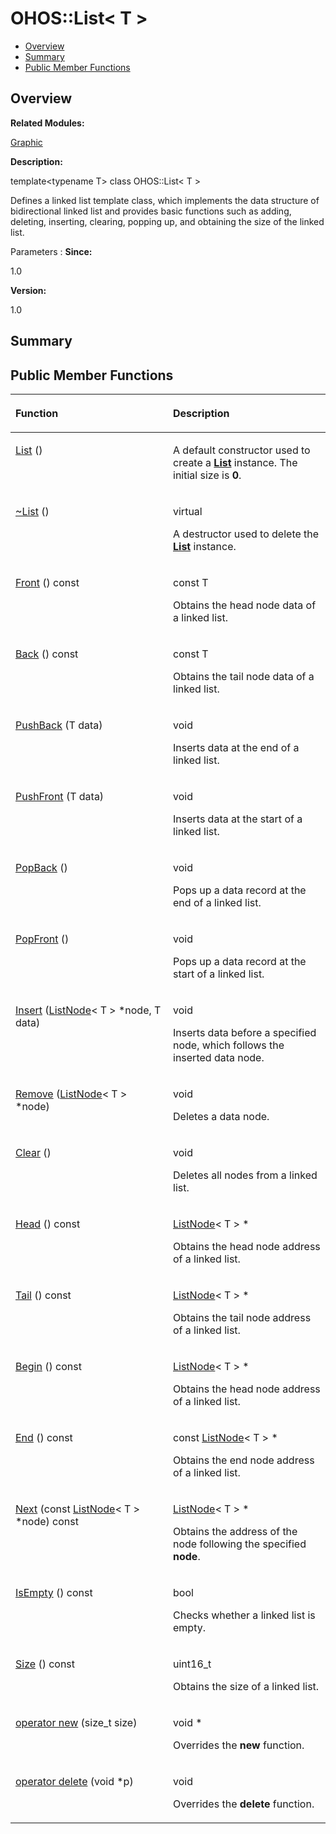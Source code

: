 # OHOS::List< T \><a name="ZH-CN_TOPIC_0000001055678126"></a>

-   [Overview](#section112029841165635)
-   [Summary](#section1952163899165635)
-   [Public Member Functions](#pub-methods)

## **Overview**<a name="section112029841165635"></a>

**Related Modules:**

[Graphic](Graphic.md)

**Description:**

template<typename T\> class OHOS::List< T \>

Defines a linked list template class, which implements the data structure of bidirectional linked list and provides basic functions such as adding, deleting, inserting, clearing, popping up, and obtaining the size of the linked list. 

Parameters
:   **Since:**

1.0

**Version:**

1.0

## **Summary**<a name="section1952163899165635"></a>

## Public Member Functions<a name="pub-methods"></a>

<a name="table1984745982165635"></a>
<table><thead align="left"><tr id="row680866996165635"><th class="cellrowborder" valign="top" width="50%" id="mcps1.1.3.1.1"><p id="p426880779165635"><a name="p426880779165635"></a><a name="p426880779165635"></a>Function</p>
</th>
<th class="cellrowborder" valign="top" width="50%" id="mcps1.1.3.1.2"><p id="p177827933165635"><a name="p177827933165635"></a><a name="p177827933165635"></a>Description</p>
</th>
</tr>
</thead>
<tbody><tr id="row318042812165635"><td class="cellrowborder" valign="top" width="50%" headers="mcps1.1.3.1.1 "><p id="p1777274287165635"><a name="p1777274287165635"></a><a name="p1777274287165635"></a><a href="Graphic.md#ga92532583f91e7cb84255ddbacc34b3e6">List</a> ()</p>
</td>
<td class="cellrowborder" valign="top" width="50%" headers="mcps1.1.3.1.2 "><p id="p1553581868165635"><a name="p1553581868165635"></a><a name="p1553581868165635"></a> </p>
<p id="p1136020634165635"><a name="p1136020634165635"></a><a name="p1136020634165635"></a>A default constructor used to create a <strong id="b2137059864165635"><a name="b2137059864165635"></a><a name="b2137059864165635"></a><a href="OHOS-List-T.md">List</a></strong> instance. The initial size is <strong id="b1120555874165635"><a name="b1120555874165635"></a><a name="b1120555874165635"></a>0</strong>. </p>
</td>
</tr>
<tr id="row119520833165635"><td class="cellrowborder" valign="top" width="50%" headers="mcps1.1.3.1.1 "><p id="p1293956602165635"><a name="p1293956602165635"></a><a name="p1293956602165635"></a><a href="Graphic.md#gae36a1bb98e3352c2b97423ca340a51a9">~List</a> ()</p>
</td>
<td class="cellrowborder" valign="top" width="50%" headers="mcps1.1.3.1.2 "><p id="p219617794165635"><a name="p219617794165635"></a><a name="p219617794165635"></a>virtual </p>
<p id="p798798292165635"><a name="p798798292165635"></a><a name="p798798292165635"></a>A destructor used to delete the <strong id="b209822821165635"><a name="b209822821165635"></a><a name="b209822821165635"></a><a href="OHOS-List-T.md">List</a></strong> instance. </p>
</td>
</tr>
<tr id="row604219397165635"><td class="cellrowborder" valign="top" width="50%" headers="mcps1.1.3.1.1 "><p id="p780291015165635"><a name="p780291015165635"></a><a name="p780291015165635"></a><a href="Graphic.md#ga5e52d77c60c7710ca70ba3720b260c6a">Front</a> () const</p>
</td>
<td class="cellrowborder" valign="top" width="50%" headers="mcps1.1.3.1.2 "><p id="p899472178165635"><a name="p899472178165635"></a><a name="p899472178165635"></a>const T </p>
<p id="p756131665165635"><a name="p756131665165635"></a><a name="p756131665165635"></a>Obtains the head node data of a linked list. </p>
</td>
</tr>
<tr id="row910456168165635"><td class="cellrowborder" valign="top" width="50%" headers="mcps1.1.3.1.1 "><p id="p89072996165635"><a name="p89072996165635"></a><a name="p89072996165635"></a><a href="Graphic.md#gae5c3f6272b58c45f458c475a79ebfe3d">Back</a> () const</p>
</td>
<td class="cellrowborder" valign="top" width="50%" headers="mcps1.1.3.1.2 "><p id="p1583434282165635"><a name="p1583434282165635"></a><a name="p1583434282165635"></a>const T </p>
<p id="p820049372165635"><a name="p820049372165635"></a><a name="p820049372165635"></a>Obtains the tail node data of a linked list. </p>
</td>
</tr>
<tr id="row921390080165635"><td class="cellrowborder" valign="top" width="50%" headers="mcps1.1.3.1.1 "><p id="p1427712362165635"><a name="p1427712362165635"></a><a name="p1427712362165635"></a><a href="Graphic.md#gad26996a2802e32e89ecefa8311fe5d27">PushBack</a> (T data)</p>
</td>
<td class="cellrowborder" valign="top" width="50%" headers="mcps1.1.3.1.2 "><p id="p1964610046165635"><a name="p1964610046165635"></a><a name="p1964610046165635"></a>void </p>
<p id="p605398702165635"><a name="p605398702165635"></a><a name="p605398702165635"></a>Inserts data at the end of a linked list. </p>
</td>
</tr>
<tr id="row1532353928165635"><td class="cellrowborder" valign="top" width="50%" headers="mcps1.1.3.1.1 "><p id="p1502124602165635"><a name="p1502124602165635"></a><a name="p1502124602165635"></a><a href="Graphic.md#ga5084ab98dce9aab41b216f73a04ed8b6">PushFront</a> (T data)</p>
</td>
<td class="cellrowborder" valign="top" width="50%" headers="mcps1.1.3.1.2 "><p id="p776887779165635"><a name="p776887779165635"></a><a name="p776887779165635"></a>void </p>
<p id="p858313863165635"><a name="p858313863165635"></a><a name="p858313863165635"></a>Inserts data at the start of a linked list. </p>
</td>
</tr>
<tr id="row754628560165635"><td class="cellrowborder" valign="top" width="50%" headers="mcps1.1.3.1.1 "><p id="p494361909165635"><a name="p494361909165635"></a><a name="p494361909165635"></a><a href="Graphic.md#ga667b81954fd60474b575b4aa9c6bc193">PopBack</a> ()</p>
</td>
<td class="cellrowborder" valign="top" width="50%" headers="mcps1.1.3.1.2 "><p id="p1295018559165635"><a name="p1295018559165635"></a><a name="p1295018559165635"></a>void </p>
<p id="p2123917574165635"><a name="p2123917574165635"></a><a name="p2123917574165635"></a>Pops up a data record at the end of a linked list. </p>
</td>
</tr>
<tr id="row548688137165635"><td class="cellrowborder" valign="top" width="50%" headers="mcps1.1.3.1.1 "><p id="p552465295165635"><a name="p552465295165635"></a><a name="p552465295165635"></a><a href="Graphic.md#ga0fa953b7476412923f25d079431f7189">PopFront</a> ()</p>
</td>
<td class="cellrowborder" valign="top" width="50%" headers="mcps1.1.3.1.2 "><p id="p590727485165635"><a name="p590727485165635"></a><a name="p590727485165635"></a>void </p>
<p id="p282489849165635"><a name="p282489849165635"></a><a name="p282489849165635"></a>Pops up a data record at the start of a linked list. </p>
</td>
</tr>
<tr id="row104155177165635"><td class="cellrowborder" valign="top" width="50%" headers="mcps1.1.3.1.1 "><p id="p2034796618165635"><a name="p2034796618165635"></a><a name="p2034796618165635"></a><a href="Graphic.md#ga3bdd5d105c9e7d7e18456dfb55ba8b45">Insert</a> (<a href="OHOS-ListNode-T.md">ListNode</a>&lt; T &gt; *node, T data)</p>
</td>
<td class="cellrowborder" valign="top" width="50%" headers="mcps1.1.3.1.2 "><p id="p358751571165635"><a name="p358751571165635"></a><a name="p358751571165635"></a>void </p>
<p id="p1770208796165635"><a name="p1770208796165635"></a><a name="p1770208796165635"></a>Inserts data before a specified node, which follows the inserted data node. </p>
</td>
</tr>
<tr id="row1805196026165635"><td class="cellrowborder" valign="top" width="50%" headers="mcps1.1.3.1.1 "><p id="p267388466165635"><a name="p267388466165635"></a><a name="p267388466165635"></a><a href="Graphic.md#gaf3806e9581846930ad5bf063ced38367">Remove</a> (<a href="OHOS-ListNode-T.md">ListNode</a>&lt; T &gt; *node)</p>
</td>
<td class="cellrowborder" valign="top" width="50%" headers="mcps1.1.3.1.2 "><p id="p1714892438165635"><a name="p1714892438165635"></a><a name="p1714892438165635"></a>void </p>
<p id="p1969169867165635"><a name="p1969169867165635"></a><a name="p1969169867165635"></a>Deletes a data node. </p>
</td>
</tr>
<tr id="row939817188165635"><td class="cellrowborder" valign="top" width="50%" headers="mcps1.1.3.1.1 "><p id="p6598609165635"><a name="p6598609165635"></a><a name="p6598609165635"></a><a href="Graphic.md#ga2292866786c9f888bc722ffcebc7c831">Clear</a> ()</p>
</td>
<td class="cellrowborder" valign="top" width="50%" headers="mcps1.1.3.1.2 "><p id="p1246484310165635"><a name="p1246484310165635"></a><a name="p1246484310165635"></a>void </p>
<p id="p2002991211165635"><a name="p2002991211165635"></a><a name="p2002991211165635"></a>Deletes all nodes from a linked list. </p>
</td>
</tr>
<tr id="row1255668620165635"><td class="cellrowborder" valign="top" width="50%" headers="mcps1.1.3.1.1 "><p id="p285140010165635"><a name="p285140010165635"></a><a name="p285140010165635"></a><a href="Graphic.md#ga74dcfe1a4b37d6fabbcdb5f8049fb578">Head</a> () const</p>
</td>
<td class="cellrowborder" valign="top" width="50%" headers="mcps1.1.3.1.2 "><p id="p2077390972165635"><a name="p2077390972165635"></a><a name="p2077390972165635"></a><a href="OHOS-ListNode-T.md">ListNode</a>&lt; T &gt; * </p>
<p id="p1818416871165635"><a name="p1818416871165635"></a><a name="p1818416871165635"></a>Obtains the head node address of a linked list. </p>
</td>
</tr>
<tr id="row680472244165635"><td class="cellrowborder" valign="top" width="50%" headers="mcps1.1.3.1.1 "><p id="p757518061165635"><a name="p757518061165635"></a><a name="p757518061165635"></a><a href="Graphic.md#gab60fda7a08504db2cf992de435ad1848">Tail</a> () const</p>
</td>
<td class="cellrowborder" valign="top" width="50%" headers="mcps1.1.3.1.2 "><p id="p2052140208165635"><a name="p2052140208165635"></a><a name="p2052140208165635"></a><a href="OHOS-ListNode-T.md">ListNode</a>&lt; T &gt; * </p>
<p id="p388481241165635"><a name="p388481241165635"></a><a name="p388481241165635"></a>Obtains the tail node address of a linked list. </p>
</td>
</tr>
<tr id="row881285602165635"><td class="cellrowborder" valign="top" width="50%" headers="mcps1.1.3.1.1 "><p id="p581095916165635"><a name="p581095916165635"></a><a name="p581095916165635"></a><a href="Graphic.md#ga8fe8647f764773c29d3fa70c9b70eb2a">Begin</a> () const</p>
</td>
<td class="cellrowborder" valign="top" width="50%" headers="mcps1.1.3.1.2 "><p id="p547048985165635"><a name="p547048985165635"></a><a name="p547048985165635"></a><a href="OHOS-ListNode-T.md">ListNode</a>&lt; T &gt; * </p>
<p id="p599958256165635"><a name="p599958256165635"></a><a name="p599958256165635"></a>Obtains the head node address of a linked list. </p>
</td>
</tr>
<tr id="row1597366128165635"><td class="cellrowborder" valign="top" width="50%" headers="mcps1.1.3.1.1 "><p id="p870561826165635"><a name="p870561826165635"></a><a name="p870561826165635"></a><a href="Graphic.md#ga839de65540644c9725b31959367355c5">End</a> () const</p>
</td>
<td class="cellrowborder" valign="top" width="50%" headers="mcps1.1.3.1.2 "><p id="p1454770158165635"><a name="p1454770158165635"></a><a name="p1454770158165635"></a>const <a href="OHOS-ListNode-T.md">ListNode</a>&lt; T &gt; * </p>
<p id="p1859283043165635"><a name="p1859283043165635"></a><a name="p1859283043165635"></a>Obtains the end node address of a linked list. </p>
</td>
</tr>
<tr id="row204495948165635"><td class="cellrowborder" valign="top" width="50%" headers="mcps1.1.3.1.1 "><p id="p79547494165635"><a name="p79547494165635"></a><a name="p79547494165635"></a><a href="Graphic.md#ga93ec1e9e9b778751aa53b7afb0b67258">Next</a> (const <a href="OHOS-ListNode-T.md">ListNode</a>&lt; T &gt; *node) const</p>
</td>
<td class="cellrowborder" valign="top" width="50%" headers="mcps1.1.3.1.2 "><p id="p787681452165635"><a name="p787681452165635"></a><a name="p787681452165635"></a><a href="OHOS-ListNode-T.md">ListNode</a>&lt; T &gt; * </p>
<p id="p2084334696165635"><a name="p2084334696165635"></a><a name="p2084334696165635"></a>Obtains the address of the node following the specified <strong id="b452821008165635"><a name="b452821008165635"></a><a name="b452821008165635"></a>node</strong>. </p>
</td>
</tr>
<tr id="row853341551165635"><td class="cellrowborder" valign="top" width="50%" headers="mcps1.1.3.1.1 "><p id="p1607580242165635"><a name="p1607580242165635"></a><a name="p1607580242165635"></a><a href="Graphic.md#ga48f81f9faa9f4057ae8f84e437d90442">IsEmpty</a> () const</p>
</td>
<td class="cellrowborder" valign="top" width="50%" headers="mcps1.1.3.1.2 "><p id="p1566449271165635"><a name="p1566449271165635"></a><a name="p1566449271165635"></a>bool </p>
<p id="p1969350451165635"><a name="p1969350451165635"></a><a name="p1969350451165635"></a>Checks whether a linked list is empty. </p>
</td>
</tr>
<tr id="row392341436165635"><td class="cellrowborder" valign="top" width="50%" headers="mcps1.1.3.1.1 "><p id="p512661201165635"><a name="p512661201165635"></a><a name="p512661201165635"></a><a href="Graphic.md#gae209f40639cdee7a5b07dc6587dac170">Size</a> () const</p>
</td>
<td class="cellrowborder" valign="top" width="50%" headers="mcps1.1.3.1.2 "><p id="p969107549165635"><a name="p969107549165635"></a><a name="p969107549165635"></a>uint16_t </p>
<p id="p357992429165635"><a name="p357992429165635"></a><a name="p357992429165635"></a>Obtains the size of a linked list. </p>
</td>
</tr>
<tr id="row1805641529165635"><td class="cellrowborder" valign="top" width="50%" headers="mcps1.1.3.1.1 "><p id="p2010439154165635"><a name="p2010439154165635"></a><a name="p2010439154165635"></a><a href="Graphic.md#ga4854963aa969ee20a6cd174a70f5cd23">operator new</a> (size_t size)</p>
</td>
<td class="cellrowborder" valign="top" width="50%" headers="mcps1.1.3.1.2 "><p id="p844519038165635"><a name="p844519038165635"></a><a name="p844519038165635"></a>void * </p>
<p id="p149145582165635"><a name="p149145582165635"></a><a name="p149145582165635"></a>Overrides the <strong id="b715370262165635"><a name="b715370262165635"></a><a name="b715370262165635"></a>new</strong> function. </p>
</td>
</tr>
<tr id="row439790050165635"><td class="cellrowborder" valign="top" width="50%" headers="mcps1.1.3.1.1 "><p id="p1625682496165635"><a name="p1625682496165635"></a><a name="p1625682496165635"></a><a href="Graphic.md#gadf1997a0f56ac2b220e7f0f8e8e0a6ef">operator delete</a> (void *p)</p>
</td>
<td class="cellrowborder" valign="top" width="50%" headers="mcps1.1.3.1.2 "><p id="p1809824728165635"><a name="p1809824728165635"></a><a name="p1809824728165635"></a>void </p>
<p id="p485708064165635"><a name="p485708064165635"></a><a name="p485708064165635"></a>Overrides the <strong id="b1916054916165635"><a name="b1916054916165635"></a><a name="b1916054916165635"></a>delete</strong> function. </p>
</td>
</tr>
</tbody>
</table>

